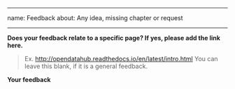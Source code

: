 <!--
SPDX-FileCopyrightText: NOI Techpark <digital@noi.bz.it>

SPDX-License-Identifier: CC0-1.0
-->

---
name: Feedback
about: Any idea, missing chapter or request

---

**Does your feedback relate to a specific page? If yes, please add the link here.**
> Ex. http://opendatahub.readthedocs.io/en/latest/intro.html
> You can leave this blank, if it is a general feedback.

**Your feedback**
